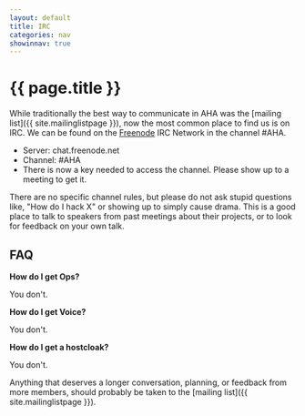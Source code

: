 ```yaml
---
layout: default
title: IRC
categories: nav
showinnav: true
---
```


# {{ page.title }}

While traditionally the best way to communicate in AHA was the [mailing
list]({{ site.mailinglistpage }}), now the most common place to find us
is on IRC. We can be found on the [Freenode](http://freenode.net/) IRC
Network in the channel #AHA.

* Server: chat.freenode.net
* Channel: #AHA
* There is now a key needed to access the channel. Please show up to a meeting to get it.

There are no specific channel rules, but please do not ask stupid
questions like, "How do I hack X" or showing up to simply cause drama.
This is a good place to talk to speakers from past meetings about their
projects, or to look for feedback on your own talk.

## FAQ
**How do I get Ops?**

You don't.

**How do I get Voice?**

You don't.

**How do I get a hostcloak?**

You don't.

Anything that deserves a longer conversation, planning, or feedback from
more members, should probably be taken to the [mailing list]({{ site.mailinglistpage }}).


